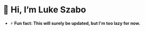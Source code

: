 # 👋 Hi, I’m Luke Szabo <br>
- ⚡ **Fun fact: This will surely be updated, but I'm too lazy for now.**

<!---
szabolk/szabolk is a ✨ special ✨ repository because its `README.md` (this file) appears on your GitHub profile.
You can click the Preview link to take a look at your changes.
--->
